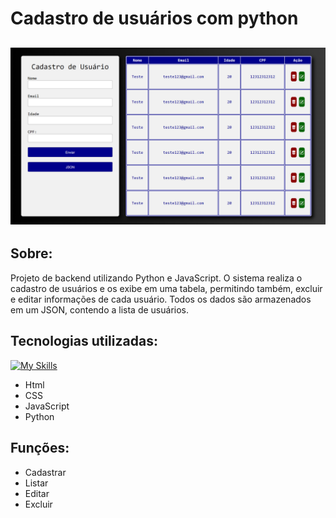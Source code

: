 # Cadastro de usuários com python
## ![alt text](image.png)
## Sobre:
Projeto de backend utilizando Python e JavaScript. O sistema realiza o cadastro de usuários e os exibe em uma tabela, permitindo também, excluir e editar informações de cada usuário. Todos os dados são armazenados em um JSON, contendo a lista de usuários.
## Tecnologias utilizadas:
[![My Skills](https://skillicons.dev/icons?i=html,css,js,py)](https://skillicons.dev)
- Html
- CSS
- JavaScript
- Python
## Funções:
- Cadastrar
- Listar
- Editar
- Excluir